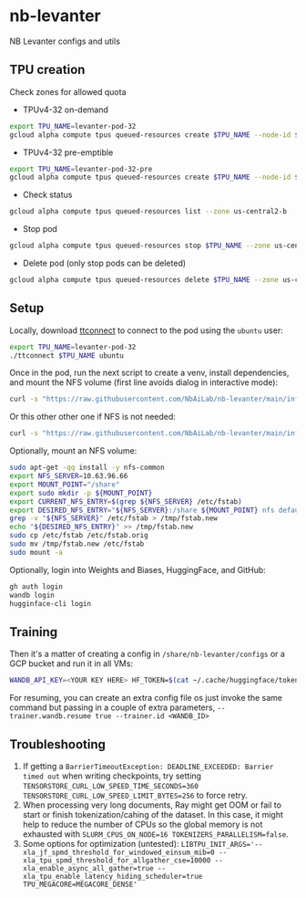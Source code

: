 # nb-levanter
NB Levanter configs and utils

## TPU creation

Check zones for allowed quota

- TPUv4-32 on-demand
```bash
export TPU_NAME=levanter-pod-32
gcloud alpha compute tpus queued-resources create $TPU_NAME --node-id $TPU_NAME --project mimir-411610 --zone us-central2-b --accelerator-type v4-32 --runtime-version tpu-vm-v4-base
```

- TPUv4-32 pre-emptible
```bash
export TPU_NAME=levanter-pod-32-pre
gcloud alpha compute tpus queued-resources create $TPU_NAME --node-id $TPU_NAME --project mimir-411610 --zone us-central2-b --accelerator-type v4-32 --runtime-version tpu-vm-v4-base --best-effortt
```

- Check status
```bash
gcloud alpha compute tpus queued-resources list --zone us-central2-b
```

- Stop pod
```bash
gcloud alpha compute tpus queued-resources stop $TPU_NAME --zone us-central2-b
```

- Delete pod (only stop pods can be deleted)
```bash
gcloud alpha compute tpus queued-resources delete $TPU_NAME --zone us-central2-b
```

## Setup

Locally, download [ttconnect](./ttconnect.sh) to connect to the pod using the `ubuntu` user:
```bash
export TPU_NAME=levanter-pod-32
./ttconnect $TPU_NAME ubuntu
```

Once in the pod, run the next script to create a venv, install dependencies, and mount the NFS volume (first line avoids dialog in interactive mode):

```bash
curl -s "https://raw.githubusercontent.com/NbAiLab/nb-levanter/main/infra/helpers/setup-tpu-vm-nfs.sh" | bash
```

Or this other other one if NFS is not needed:

```bash
curl -s "https://raw.githubusercontent.com/NbAiLab/nb-levanter/main/infra/helpers/setup-tpu-vm.sh" | bash
```

Optionally, mount an NFS volume:
```bash
sudo apt-get -qq install -y nfs-common
export NFS_SERVER=10.63.96.66
export MOUNT_POINT="/share"
export sudo mkdir -p ${MOUNT_POINT}
export CURRENT_NFS_ENTRY=$(grep ${NFS_SERVER} /etc/fstab)
export DESIRED_NFS_ENTRY="${NFS_SERVER}:/share ${MOUNT_POINT} nfs defaults 0 0"
grep -v "${NFS_SERVER}" /etc/fstab > /tmp/fstab.new
echo "${DESIRED_NFS_ENTRY}" >> /tmp/fstab.new
sudo cp /etc/fstab /etc/fstab.orig
sudo mv /tmp/fstab.new /etc/fstab
sudo mount -a
```

Optionally, login into Weights and Biases, HuggingFace, and GitHub:
```bash
gh auth login
wandb login
hugginface-cli login
```

## Training

Then it's a matter of creating a config in `/share/nb-levanter/configs` or a GCP bucket and run it in all VMs:
```bash
WANDB_API_KEY=<YOUR KEY HERE> HF_TOKEN=$(cat ~/.cache/huggingface/token) levanter/infra/launch.sh python levanter/src/levanter/main/train_lm.py --config_path /share/nb-levanter/configs/mimir-mistral-7b-extended.yaml
```

For resuming, you can create an extra config file os just invoke the same command but passing in a couple of extra parameters, `--trainer.wandb.resume true --trainer.id <WANDB_ID>`

## Troubleshooting

1. If getting a `BarrierTimeoutException: DEADLINE_EXCEEDED: Barrier timed out` when writing checkpoints, try setting `TENSORSTORE_CURL_LOW_SPEED_TIME_SECONDS=360 TENSORSTORE_CURL_LOW_SPEED_LIMIT_BYTES=256` to force retry.
2. When processing very long documents, Ray might get OOM or fail to start or finish tokenization/cahing of the dataset. In this case, it might help to reduce the number of CPUs so the global memory is not exhausted with `SLURM_CPUS_ON_NODE=16 TOKENIZERS_PARALLELISM=false`. 
3. Some options for optimization (untested): `LIBTPU_INIT_ARGS='--xla_jf_spmd_threshold_for_windowed_einsum_mib=0 --xla_tpu_spmd_threshold_for_allgather_cse=10000 --xla_enable_async_all_gather=true --xla_tpu_enable_latency_hiding_scheduler=true TPU_MEGACORE=MEGACORE_DENSE'`
